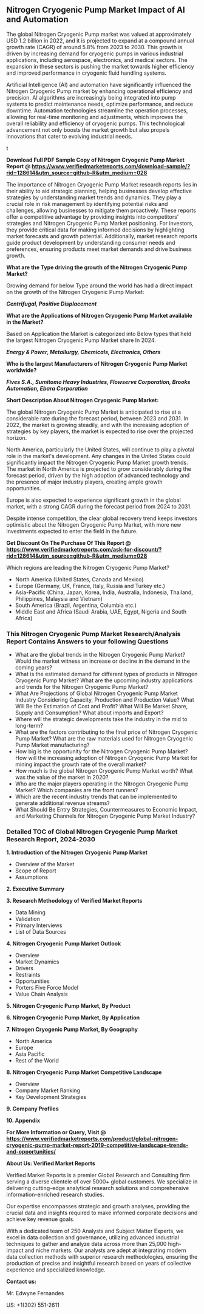 <h2>Nitrogen Cryogenic Pump Market Impact of AI and Automation</h2><p>The global Nitrogen Cryogenic Pump market was valued at approximately USD 1.2 billion in 2022, and it is projected to expand at a compound annual growth rate (CAGR) of around 5.8% from 2023 to 2030. This growth is driven by increasing demand for cryogenic pumps in various industrial applications, including aerospace, electronics, and medical sectors. The expansion in these sectors is pushing the market towards higher efficiency and improved performance in cryogenic fluid handling systems.</p><p>Artificial Intelligence (AI) and automation have significantly influenced the Nitrogen Cryogenic Pump market by enhancing operational efficiency and precision. AI algorithms are increasingly being integrated into pump systems to predict maintenance needs, optimize performance, and reduce downtime. Automation technologies streamline the operation processes, allowing for real-time monitoring and adjustments, which improves the overall reliability and efficiency of cryogenic pumps. This technological advancement not only boosts the market growth but also propels innovations that cater to evolving industrial needs.</p>t</p><p id="" class=""><strong>Download Full PDF Sample Copy of Nitrogen Cryogenic Pump Market Report @ <a href="https://www.verifiedmarketreports.com/download-sample/?rid=128614&utm_source=github-R&utm_medium=028" target="_blank">https://www.verifiedmarketreports.com/download-sample/?rid=128614&utm_source=github-R&utm_medium=028</a></strong></p><p>The importance of&nbsp;Nitrogen Cryogenic Pump Market research reports lies in their ability to aid strategic planning, helping businesses develop effective strategies by understanding market trends and dynamics. They play a crucial role in risk management by identifying potential risks and challenges, allowing businesses to mitigate them proactively. These reports offer a competitive advantage by providing insights into competitors' strategies and Nitrogen Cryogenic Pump Market positioning. For investors, they provide critical data for making informed decisions by highlighting market forecasts and growth potential. Additionally, market research reports guide product development by understanding consumer needs and preferences, ensuring products meet market demands and drive business growth.</p><p><strong>What are the&nbsp;Type driving the growth of the Nitrogen Cryogenic Pump Market?</strong></p><p id="" class="">Growing demand for below Type around the world has had a direct impact on the growth of the Nitrogen Cryogenic Pump Market:</p><em><strong>Centrifugal, Positive Displacement</strong></em></p><strong>What are the&nbsp;Applications&nbsp;of Nitrogen Cryogenic Pump Market available in the Market?</strong></p><p id="" class="">Based on Application the Market is categorized into Below types that held the largest Nitrogen Cryogenic Pump Market share In 2024.</p><em><strong>Energy & Power, Metallurgy, Chemicals, Electronics, Others</strong></em></p><strong>Who is the largest Manufacturers of Nitrogen Cryogenic Pump Market worldwide?</strong></p><p><em><strong>Fives S.A., Sumitomo Heavy Industries, Flowserve Corporation, Brooks Automation, Ebara Corporation</strong></em></p><p id="" class=""><strong>Short Description About Nitrogen Cryogenic Pump Market:</strong></p><p>The global Nitrogen Cryogenic Pump Market is anticipated to rise at a considerable rate during the forecast period, between 2023 and 2031. In 2022, the market is growing steadily, and with the increasing adoption of strategies by key players, the market is expected to rise over the projected horizon.</p><p>North America, particularly the United States, will continue to play a pivotal role in the market's development. Any changes in the United States could significantly impact the Nitrogen Cryogenic Pump Market growth trends. The market in North America is projected to grow considerably during the forecast period, driven by the high adoption of advanced technology and the presence of major industry players, creating ample growth opportunities.</p><p>Europe is also expected to experience significant growth in the global market, with a strong CAGR during the forecast period from 2024 to 2031.</p><p>Despite intense competition, the clear global recovery trend keeps investors optimistic about the Nitrogen Cryogenic Pump Market, with more new investments expected to enter the field in the future.</p><p id="" class=""><strong>Get Discount On The Purchase Of This Report @ <a href="https://www.verifiedmarketreports.com/ask-for-discount/?rid=128614&utm_source=github-R&utm_medium=028" target="_blank">https://www.verifiedmarketreports.com/ask-for-discount/?rid=128614&utm_source=github-R&utm_medium=028</a></strong></p>Which regions are leading the Nitrogen Cryogenic Pump Market?</p><ul><li>North America (United States, Canada and Mexico)</li><li>Europe (Germany, UK, France, Italy, Russia and Turkey etc.)</li><li>Asia-Pacific (China, Japan, Korea, India, Australia, Indonesia, Thailand, Philippines, Malaysia and Vietnam)</li><li>South America (Brazil, Argentina, Columbia etc.)</li><li>Middle East and Africa (Saudi Arabia, UAE, Egypt, Nigeria and South Africa)</li></ul><h3 id="" class="">This Nitrogen Cryogenic Pump Market Research/Analysis Report Contains Answers to your following Questions</h3><ul><li>What are the global trends in the Nitrogen Cryogenic Pump Market? Would the market witness an increase or decline in the demand in the coming years?</li><li>What is the estimated demand for different types of products in Nitrogen Cryogenic Pump Market? What are the upcoming industry applications and trends for the Nitrogen Cryogenic Pump Market?</li><li>What Are Projections of Global Nitrogen Cryogenic Pump Market Industry Considering Capacity, Production and Production Value? What Will Be the Estimation of Cost and Profit? What Will Be Market Share, Supply and Consumption? What about imports and Export?</li><li>Where will the strategic developments take the industry in the mid to long-term?</li><li>What are the factors contributing to the final price of Nitrogen Cryogenic Pump Market? What are the raw materials used for Nitrogen Cryogenic Pump Market manufacturing?</li><li>How big is the opportunity for the Nitrogen Cryogenic Pump Market? How will the increasing adoption of Nitrogen Cryogenic Pump Market for mining impact the growth rate of the overall market?</li><li>How much is the global Nitrogen Cryogenic Pump Market worth? What was the value of the market In 2020?</li><li>Who are the major players operating in the Nitrogen Cryogenic Pump Market? Which companies are the front runners?</li><li>Which are the recent industry trends that can be implemented to generate additional revenue streams?</li><li>What Should Be Entry Strategies, Countermeasures to Economic Impact, and Marketing Channels for Nitrogen Cryogenic Pump Market Industry?</li></ul><h3 id="" class="">Detailed TOC of Global Nitrogen Cryogenic Pump Market Research Report, 2024-2030</h3><p id="" class=""><strong>1. Introduction of the Nitrogen Cryogenic Pump Market</strong></p><ul><li>Overview of the Market</li><li>Scope of Report</li><li>Assumptions</li></ul><p id="" class=""><strong>2. Executive Summary</strong></p><p id="" class=""><strong>3. Research Methodology of Verified Market Reports</strong></p><ul><li>Data Mining</li><li>Validation</li><li>Primary Interviews</li><li>List of Data Sources</li></ul><p id="" class=""><strong>4. Nitrogen Cryogenic Pump Market Outlook</strong></p><ul><li>Overview</li><li>Market Dynamics</li><li>Drivers</li><li>Restraints</li><li>Opportunities</li><li>Porters Five Force Model</li><li>Value Chain Analysis</li></ul><p id="" class=""><strong>5. Nitrogen Cryogenic Pump Market, By Product</strong></p><p id="" class=""><strong>6. Nitrogen Cryogenic Pump Market, By Application</strong></p><p id="" class=""><strong>7. Nitrogen Cryogenic Pump Market, By Geography</strong></p><ul><li>North America</li><li>Europe</li><li>Asia Pacific</li><li>Rest of the World</li></ul><p id="" class=""><strong>8. Nitrogen Cryogenic Pump Market Competitive Landscape</strong></p><ul><li>Overview</li><li>Company Market Ranking</li><li>Key Development Strategies</li></ul><p id="" class=""><strong>9. Company Profiles</strong></p><p id="" class=""><strong>10. Appendix</strong></p><p id="" class=""><strong>For More Information or Query, Visit @ <a href="https://www.verifiedmarketreports.com/product/global-nitrogen-cryogenic-pump-market-report-2019-competitive-landscape-trends-and-opportunities/" target="_blank">https://www.verifiedmarketreports.com/product/global-nitrogen-cryogenic-pump-market-report-2019-competitive-landscape-trends-and-opportunities/</a></strong></p><p id="" class=""><strong>About Us: Verified Market Reports</strong></p><p id="" class="">Verified Market Reports is a premier Global Research and Consulting firm serving a diverse clientele of over 5000+ global customers. We specialize in delivering cutting-edge analytical research solutions and comprehensive information-enriched research studies.</p><p id="" class="">Our expertise encompasses strategic and growth analyses, providing the crucial data and insights required to make informed corporate decisions and achieve key revenue goals.</p><p id="" class="">With a dedicated team of 250 Analysts and Subject Matter Experts, we excel in data collection and governance, utilizing advanced industrial techniques to gather and analyze data across more than 25,000 high-impact and niche markets. Our analysts are adept at integrating modern data collection methods with superior research methodologies, ensuring the production of precise and insightful research based on years of collective experience and specialized knowledge.</p><p id="" class=""><strong>Contact us:</strong></p><p id="" class="">Mr. Edwyne Fernandes</p><p id="" class="">US: +1(302) 551-2611</p>